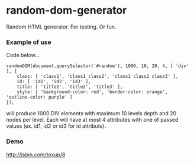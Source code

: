 random-dom-generator
=====================

Random HTML generator. For testing. Or fun.

### Example of use ###

Code below...

```
randomDOM(document.querySelector('#random'), 1000, 10, 20, 4, [ 'div' ], {
    class: [ 'class1', 'class1 class2', 'class1 class2 class3' ],
    id: [ 'id1', 'id2', 'id3' ],
    title: [ 'title1', 'title2', 'title3' ],
    style: [ 'background-color: red', 'border-color: orange', 'outline-color: purple' ]
});

```
will produce 1000 DIV elements with maximum 10 levels depth and 20 nodes per level. Each will have at most 4 attributes with one of passed values (ex. id1, id2 or id3 for id attribute).

### Demo ###
http://jsbin.com/toxup/8
